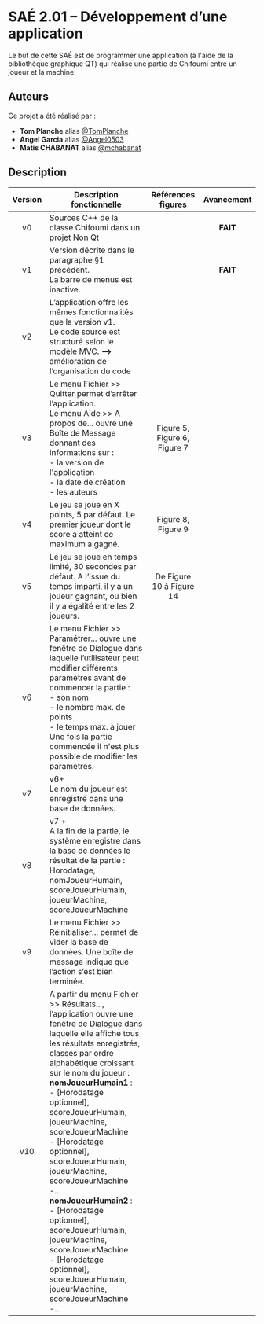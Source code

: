# SAÉ 2.01 – Développement d’une application

Le but de cette SAÉ est de programmer une application (à l'aide de la bibliothèque graphique QT)
qui réalise une partie de Chifoumi entre un joueur et la machine.


## Auteurs

Ce projet a été réalisé par :

* **Tom Planche** alias [@TomPlanche](https://github.com/TomPlanche)
* **Angel Garcia** alias [@Angel0503](https://github.com/Angel0503)
* **Matis CHABANAT** alias [@mchabanat](https://github.com/mchabanat)


## Description

<table>
    <thead>
        <tr>
            <th align="center">Version</th>
            <th align="center">Description fonctionnelle</th>
            <th align="center">Références figures</th>
            <th>Avancement</th>
        </tr>
    </thead>
    <tbody>
        <tr>
            <td align="center">v0</td>
            <td align="left">Sources C++ de la classe Chifoumi dans un projet Non Qt</td>
            <td align="center"></td>
            <td align="center"><strong>FAIT</strong></td>
        </tr>
        <tr>
            <td align="center">v1</td>
            <td align="left">Version décrite dans le paragraphe §1 précédent.<br> La barre de menus est inactive.</td>
            <td align="center"></td>
            <td align="center"><strong>FAIT</strong></td>
        </tr>
        <tr>
            <td align="center">v2</td>
            <td align="left">L’application offre les mêmes fonctionnalités que la version v1.<br>
            Le code source est structuré selon le modèle MVC. <strong>--></strong> amélioration de l’organisation du code</td>
            <td align="center"></td>
            <td align="center"><strong></strong></td>
        </tr>
        <tr>
            <td align="center">v3</td>
            <td align="left">Le menu <a color="blue">Fichier >> Quitter</a> permet d’arrêter l’application.<br>
            Le menu <a color="blue">Aide >> A propos de...</a> ouvre une Boîte de Message donnant des informations sur :
            <br>
            - la version de l'application<br>
            - la date de création<br>
            - les auteurs<br>
            </td>
            <td align="center">
            Figure 5, Figure 6, Figure 7</td>
            <td align="center"><strong></strong></td>
        </tr><tr>
            <td align="center">v4</td>
            <td align="left">Le jeu se joue en X points, 5 par défaut. Le premier joueur dont le score a atteint ce maximum a gagné.</td>
            <td align="center">Figure 8, Figure 9</td>
            <td align="center"><strong></strong></td>
        </tr>
        <tr>
            <td align="center">v5</td>
            <td align="left">Le jeu se joue en temps limité, 30 secondes par défaut. A l’issue du temps imparti, il y a un joueur gagnant, ou bien il y a égalité entre les 2 joueurs.</td>
            <td align="center">De Figure 10 à Figure 14</td>
            <td align="center"><strong></strong></td>
        </tr>
        <tr>
            <td align="center">v6</td>
            <td align="left">Le menu <a color="blue">Fichier >> Paramétrer... </a>ouvre une fenêtre de Dialogue dans laquelle l’utilisateur peut modifier différents paramètres avant de commencer la partie :<br>
            - son nom<br>
            - le nombre max. de points<br>
            - le temps max. à jouer<br>
            Une fois la partie commencée il n'est plus possible de modifier les paramètres.
            </td>
            <td align="center"></td>
            <td align="center"><strong></strong></td>
        </tr>
        <tr>
            <td align="center">v7</td>
            <td align="left">v6+<br>
            Le nom du joueur est enregistré dans une base de données.</td>
            <td align="center"></td>
            <td align="center"><strong></strong></td>
        </tr>
        <tr>
            <td align="center">v8</td>
            <td align="left">v7 +<br>
            A la fin de la partie, le système enregistre dans la base de données le résultat de la partie :<br>
            Horodatage, nomJoueurHumain, scoreJoueurHumain, joueurMachine, scoreJoueurMachine</td>
            <td align="center"></td>
            <td align="center"><strong></strong></td>
        </tr>
        <tr>
            <td align="center">v9</td>
            <td align="left">Le menu <a color="blue">Fichier >> Réinitialiser...</a> permet de vider la base de données. Une boîte de message indique que l’action s’est bien terminée.</td>
            <td align="center"></td>
            <td align="center"><strong></strong></td>
        </tr>
        <tr>
            <td align="center">v10</td>
            <td align="left">A partir du menu <a color="blue">Fichier >> Résultats...</a>, l’application ouvre une fenêtre de Dialogue dans laquelle elle affiche tous les résultats enregistrés, classés par ordre alphabétique croissant sur le nom du joueur :<br>
            <strong>nomJoueurHumain1</strong> :<br>
            - [Horodatage optionnel], scoreJoueurHumain, joueurMachine, scoreJoueurMachine<br>
            - [Horodatage optionnel], scoreJoueurHumain, joueurMachine, scoreJoueurMachine<br>
            -...<br>
            <strong>nomJoueurHumain2</strong> :<br>
            - [Horodatage optionnel], scoreJoueurHumain, joueurMachine, scoreJoueurMachine<br>
            - [Horodatage optionnel], scoreJoueurHumain, joueurMachine, scoreJoueurMachine<br>
            -...</td>
            <td align="center"></td>
            <td align="center"><strong></strong></td>
        </tr>
    </tbody>
</table>

